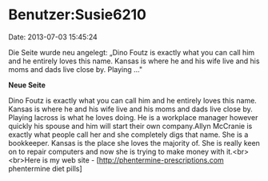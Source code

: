 Benutzer:Susie6210
==================

Date: 2013-07-03 15:45:24

Die Seite wurde neu angelegt: „Dino Foutz is exactly what you can call
him and he entirely loves this name. Kansas is where he and his wife
live and his moms and dads live close by. Playing ..."

**Neue Seite**

<div>

Dino Foutz is exactly what you can call him and he entirely loves this
name. Kansas is where he and his wife live and his moms and dads live
close by. Playing lacross is what he loves doing. He is a workplace
manager however quickly his spouse and him will start their own
company.Allyn McCranie is exactly what people call her and she
completely digs that name. She is a bookkeeper. Kansas is the place she
loves the majority of. She is really keen on to repair computers and now
she is trying to make money with it.\<br\>\<br\>Here is my web site -
\[http://phentermine-prescriptions.com phentermine diet pills\]

</div>
